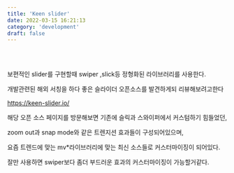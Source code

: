 ```yaml
---
title: 'Keen slider'
date: 2022-03-15 16:21:13
category: 'development'
draft: false
---
```


<h3 style="color:#0230">Keen slider</h3>

보편적인 slider를 구현할때 swiper ,slick등 정형화된 라이브러리를 사용한다. <br />

개발관련된 해외 서칭을 하다 좋은 슬라이더 오픈소스를 발견하게되 리뷰해보려고한다 <br />

https://keen-slider.io/ <br />

해당 오픈 소스 페이지를 방문해보면 기존에 슬릭과 스와이퍼에서 커스텀하기 힘들었던,<br />

zoom out과 snap mode와 같은 트렌지션 효과들이 구성되어있으며,<br />

요즘 트렌드에 맞는 mv\*라이브러리에 맞는 최신 소스들로 커스터마이징이 되어있다.<br />

잘만 사용하면 swiper보다 좀더 부드러운 효과의 커스터마이징이 가능할거같다.<br />
